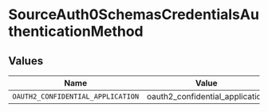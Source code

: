 # SourceAuth0SchemasCredentialsAuthenticationMethod


## Values

| Name                              | Value                             |
| --------------------------------- | --------------------------------- |
| `OAUTH2_CONFIDENTIAL_APPLICATION` | oauth2_confidential_application   |